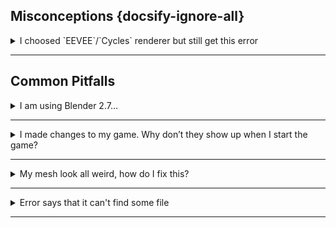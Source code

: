 ## Misconceptions {docsify-ignore-all}

<details>
    <summary>I choosed `EEVEE`/`Cycles` renderer but still get this error</summary>

<p style="margin-left: 35px">It doesn't matter which renderer you select, Armory has it own renderer, and `EEVEE`/`Cycles`/`Workbench` aren't used by Armory at all.</p>
</details>

---

## Common Pitfalls

<details>
    <summary> I am using Blender 2.7...</summary>

<p style="margin-left: 35px">Let me stop you right there, Armory now uses Blender 2.8 and support for Blender 2.7X is dropped, If you want to use Blender 2.7x, you will have to use Armory version < 0.6, you can find it [here](https://github.com/armory3d/armory/releases). So, move on like I did.</p>
</details>

---

<details>
    <summary>I made changes to my game. Why don’t they show up when I start the game?</summary>

<p style="margin-left: 35px">Armory caches builds of the game. Sometimes you need to clean this cache, click `Clean` button next to `Play` button under `Render Tab` in `Armory Player`, or if you don't want to clean build everytime, you can entirely disable it by `Render Tab - Armory Project - Flags` and unselect `Cache Build`.</p>
</details>

---

<details>
    <summary>My mesh look all weird, how do I fix this?</summary>

<p style="margin-left: 35px">That issue is because of triangulation bug, try clean building.</p>
</details>

---

<details>
    <summary>Error says that it can't find some file</summary>

<p style="margin-left: 35px">Make sure your blend file isn't directly exposed to any drive and also check if your folder's name doesn't have any illegal characters.</p>
</details>

---
